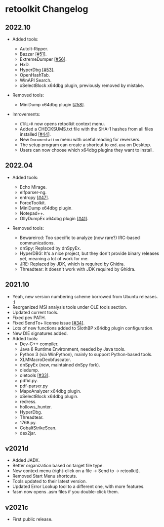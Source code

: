 # retoolkit Changelog

## 2022.10

* Added tools:
    * AutoIt-Ripper.
    * Bazzar \[[#51](https://github.com/mentebinaria/retoolkit/issues/51)\].
    * ExtremeDumper \[[#56](https://github.com/mentebinaria/retoolkit/issues/56)\].
    * HxD.
    * HyperDbg \[[#53](https://github.com/mentebinaria/retoolkit/issues/53)\].
    * OpenHashTab.
    * WinAPI Search.
    * xSelectBlock x64dbg plugin, previously removed by mistake.

* Removed tools:
    * MiniDump x64dbg plugin \[[#58](https://github.com/mentebinaria/retoolkit/issues/58)\].

* Imrovements:
    * `CTRL+R` now opens retoolkit context menu.
    * Added a CHECKSUMS.txt file with the SHA-1 hashes from all files installed \[[#44](https://github.com/mentebinaria/retoolkit/issues/44)\].
    * New `Documentation` menu with useful reading for reversers.
    * The setup program can create a shortcut to `cmd.exe` on Desktop.
    * Users can now choose which x64dbg plugins they want to install.

## 2022.04

* Added tools:
    * Echo Mirage.
    * elfparser-ng.
    * entropy \[[#47](https://github.com/mentebinaria/retoolkit/issues/47)\].
    * ForceToolkit.
    * MiniDump x64dbg plugin.
    * Notepad++.
    * OllyDumpEx x64dbg plugin \[[#41](https://github.com/mentebinaria/retoolkit/issues/41)\].

* Removed tools:
    * Bewareircd: Too specific to analyze (now rare?) IRC-based communications.
    * dnSpy: Replaced by dnSpyEx.
    * HyperDBG: It's a nice project, but they don't provide binary releases yet, meaning a lot of work for me.
    * JRE: Replaced by JDK, which is required by Ghidra.
    * Threadtear: It doesn't work with JDK required by Ghidra.

## 2021.10

* Yeah, new version numbering scheme borrowed from Ubuntu releases. :)
* Reorganized MSI analysis tools under OLE tools section.
* Updated current tools.
* Fixed pev PATH.
* Fixed SendTo+ license issue \[[#34](https://github.com/mentebinaria/retoolkit/issues/34)\].
* Lots of new functions added to SlothBP x64dbg plugin configuration.
* New DIE signatures added.
* Added tools:
    * Dev-C++ compiler.
    * Java 8 Runtime Environment, needed by Java tools.
    * Python 3 (via WinPython), mainly to support Python-based tools.
    * XLMMacroDeobfuscator.
    * dnSpyEx (new, maintained dnSpy fork).  
    * oledump.
    * oletools \[[#33](https://github.com/mentebinaria/retoolkit/issues/33)\].
    * pdfid.py.
    * pdf-parser.py
    * MapoAnalyzer x64dbg plugin.
    * xSelectBlock x64dbg plugin.
    * redress.
    * hollows_hunter.
    * HyperDbg.
    * Threadtear.
    * 1768.py.
    * CobaltStrikeScan.
    * dex2jar.

## v2021d

* Added JADX.
* Better organization based on target file type.
* New context menu (right-click on a file -> Send to -> retoolkit).
* Removed Start Menu shortcuts.
* Tools updated to their latest version.
* Updated Error Lookup tool to a different one, with more features.
* fasm now opens .asm files if you double-click them.

## v2021c

* First public release.
